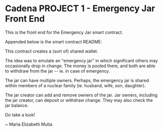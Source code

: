 # Cadena PROJECT 1 - Emergency Jar Front End

This is the front end for the Emergency Jar smart contract.

Appended below is the smart contract README:

This contract creates a (sort of) shared wallet.

The idea was to emulate an "emergency jar" in which significant others may occasionally drop in change. The money is pooled there, and both are able to withdraw from the jar -- ie. in case of emergency.

The jar can have multiple owners. Perhaps, the emergency jar is shared within members of a nuclear family (ie. husband, wife, son, daughter).

The jar creator can add and remove owners of the jar. Jar owners, including the jar creator, can deposit or withdraw change. They may also check the jar balance.

Do take a look!

~ Maria Elizabeth Mutia
